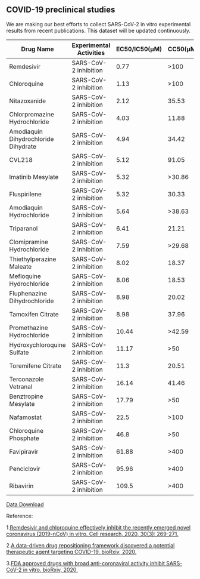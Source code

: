 ## COVID-19 preclinical studies 

We are making our best efforts to collect SARS-CoV-2 in vitro experimental results from recent publications. This dataset will be updated continuously.


|  ﻿Drug Name  | Experimental Activities  | EC50/IC50(μM)  | CC50(μM)  | SI  | 
| ---- | --- | --- | --- | --- | 
|  Remdesivir  | SARS-CoV-2 inhibition  | 0.77  | >100  | >129.87  | 
|  Chloroquine  | SARS-CoV-2 inhibition  | 1.13  | >100  | >88.5  | 
|  Nitazoxanide  | SARS-CoV-2 inhibition  | 2.12  | 35.53  | >16.76  | 
|  Chlorpromazine Hydrochloride  | SARS-CoV-2 inhibition  | 4.03  | 11.88  | 2.94  | 
|  Amodiaquin Dihydrochloride Dihydrate  | SARS-CoV-2 inhibition  | 4.94  | 34.42  | 6.97  | 
|  CVL218  | SARS-CoV-2 inhibition  | 5.12  | 91.05  | 17.78  | 
|  Imatinib Mesylate  | SARS-CoV-2 inhibition  | 5.32  | >30.86  | >5.80  | 
|  Fluspirilene  | SARS-CoV-2 inhibition  | 5.32  | 30.33  | 5.71  | 
|  Amodiaquin Hydrochloride  | SARS-CoV-2 inhibition  | 5.64  | >38.63  | >6.84  | 
|  Triparanol  | SARS-CoV-2 inhibition  | 6.41  | 21.21  | 3.31  | 
|  Clomipramine Hydrochloride  | SARS-CoV-2 inhibition  | 7.59  | >29.68  | >3.91  | 
|  Thiethylperazine Maleate  | SARS-CoV-2 inhibition  | 8.02  | 18.37  | 2.29  | 
|  Mefloquine Hydrochloride  | SARS-CoV-2 inhibition  | 8.06  | 18.53  | 2.3  | 
|  Fluphenazine Dihydrochloride  | SARS-CoV-2 inhibition  | 8.98  | 20.02  | 2.23  | 
|  Tamoxifen Citrate  | SARS-CoV-2 inhibition  | 8.98  | 37.96  | 4.23  | 
|  Promethazine Hydrochloride  | SARS-CoV-2 inhibition  | 10.44  | >42.59  | >4.08  | 
|  Hydroxychloroquine Sulfate  | SARS-CoV-2 inhibition  | 11.17  | >50  | >4.48  | 
|  Toremifene Citrate  | SARS-CoV-2 inhibition  | 11.3  | 20.51  | 1.81  | 
|  Terconazole Vetranal  | SARS-CoV-2 inhibition  | 16.14  | 41.46  | 2.57  | 
|  Benztropine Mesylate  | SARS-CoV-2 inhibition  | 17.79  | >50  | >2.81  | 
|  Nafamostat  | SARS-CoV-2 inhibition  | 22.5  | >100  | >4.44  | 
|  Chloroquine Phosphate  | SARS-CoV-2 inhibition  | 46.8  | >50  | >1.07  | 
|  Favipiravir  | SARS-CoV-2 inhibition  | 61.88  | >400  | >6.46  | 
|  Penciclovir  | SARS-CoV-2 inhibition  | 95.96  | >400  | >4.17  | 
|  Ribavirin  | SARS-CoV-2 inhibition  | 109.5  | >400  | >3.65  | 

[Data Download](https://ghddiai.oss-cn-zhangjiakou.aliyuncs.com/file/COVID19_invitro_assays.csv)

Reference:

1.[Remdesivir and chloroquine effectively inhibit the recently emerged novel coronavirus (2019-nCoV) in vitro. Cell research, 2020, 30(3): 269-271.](https://www.nature.com/articles/s41422-020-0282-0?fbclid=IwAR3c5iy9h65X1cnkrL6i6fJcWwi0ygN1LtI67SkcgREM4DyxxAcPauRuf5w)

2.[A data-driven drug repositioning framework discovered a potential therapeutic agent targeting COVID-19. bioRxiv, 2020.](https://www.biorxiv.org/content/10.1101/2020.03.11.986836v1.abstract)

3.[FDA approved drugs with broad anti-coronaviral activity inhibit SARS-CoV-2 in vitro. bioRxiv, 2020.](https://www.biorxiv.org/content/10.1101/2020.03.25.008482v1)

